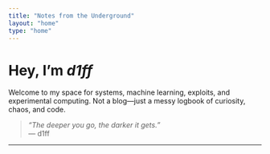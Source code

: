 ```yaml
---
title: "Notes from the Underground"
layout: "home"
type: "home"
---
```


<!-- <img src="/images/me.jpg" alt="Avatar" style="width: 120px; height: 120px; border-radius: 50%; margin-bottom: 1rem; box-shadow: 0 0 8px rgba(0,0,0,0.2);" /> -->

#  Hey, I’m _d1ff_

Welcome to my space for systems, machine learning, exploits, and experimental computing. Not a blog—just a messy logbook of curiosity, chaos, and code.

> _“The deeper you go, the darker it gets.”_  
> — d1ff

---





